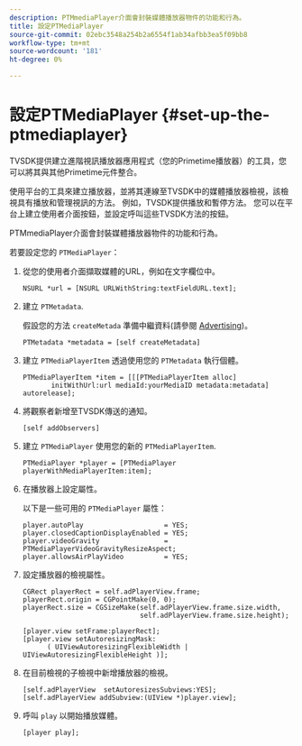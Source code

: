```yaml
---
description: PTMmediaPlayer介面會封裝媒體播放器物件的功能和行為。
title: 設定PTMediaPlayer
source-git-commit: 02ebc3548a254b2a6554f1ab34afbb3ea5f09bb8
workflow-type: tm+mt
source-wordcount: '181'
ht-degree: 0%

---
```


# 設定PTMediaPlayer {#set-up-the-ptmediaplayer}

TVSDK提供建立進階視訊播放器應用程式（您的Primetime播放器）的工具，您可以將其與其他Primetime元件整合。

使用平台的工具來建立播放器，並將其連線至TVSDK中的媒體播放器檢視，該檢視具有播放和管理視訊的方法。 例如，TVSDK提供播放和暫停方法。 您可以在平台上建立使用者介面按鈕，並設定呼叫這些TVSDK方法的按鈕。

PTMmediaPlayer介面會封裝媒體播放器物件的功能和行為。

若要設定您的 `PTMediaPlayer`：

1. 從您的使用者介面擷取媒體的URL，例如在文字欄位中。

   ```
   NSURL *url = [NSURL URLWithString:textFieldURL.text];
   ```

1. 建立 `PTMetadata`.

   假設您的方法 `createMetada` 準備中繼資料(請參閱 [Advertising](../ad-insertion/r-psdk-ios-1.4-advertising-requirements.md))。

   ```
   PTMetadata *metadata = [self createMetadata]
   ```

1. 建立 `PTMediaPlayerItem` 透過使用您的 `PTMetadata` 執行個體。

   ```
   PTMediaPlayerItem *item = [[[PTMediaPlayerItem alloc] 
          initWithUrl:url mediaId:yourMediaID metadata:metadata] autorelease];
   ```

1. 將觀察者新增至TVSDK傳送的通知。

   ```
   [self addObservers]
   ```

1. 建立 `PTMediaPlayer` 使用您的新的 `PTMediaPlayerItem`.

   ```
   PTMediaPlayer *player = [PTMediaPlayer playerWithMediaPlayerItem:item];
   ```

1. 在播放器上設定屬性。

   以下是一些可用的 `PTMediaPlayer` 屬性：

   ```
   player.autoPlay                    = YES;  
   player.closedCaptionDisplayEnabled = YES; 
   player.videoGravity                = PTMediaPlayerVideoGravityResizeAspect;  
   player.allowsAirPlayVideo          = YES;
   ```

1. 設定播放器的檢視屬性。

   ```
   CGRect playerRect = self.adPlayerView.frame;  
   playerRect.origin = CGPointMake(0, 0); 
   playerRect.size = CGSizeMake(self.adPlayerView.frame.size.width,  
                                self.adPlayerView.frame.size.height); 
   
   [player.view setFrame:playerRect]; 
   [player.view setAutoresizingMask:  
         ( UIViewAutoresizingFlexibleWidth | UIViewAutoresizingFlexibleHeight )];
   ```

1. 在目前檢視的子檢視中新增播放器的檢視。

   ```
   [self.adPlayerView  setAutoresizesSubviews:YES];  
   [self.adPlayerView addSubview:(UIView *)player.view];
   ```

1. 呼叫 `play` 以開始播放媒體。

   ```
   [player play];
   ```
